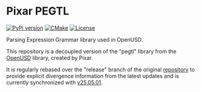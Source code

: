 # Pixar PEGTL

[![PyPi version](https://img.shields.io/pypi/v/pxr-pegtl-dev.svg?logo=pypi&label=PyPI&logoColor=gold)](https://pypi.python.org/pypi/pxr-pegtl-dev)
[![CMake](https://img.shields.io/badge/CMake-3.21...3.31-blue.svg?logo=CMake&logoColor=blue)](https://cmake.org)
[![License](https://img.shields.io/badge/License-TOST-yellow.svg)](https://github.com/untwine/pxr-pegtl/blob/main/LICENSE.txt)

Parsing Expression Grammar library used in OpenUSD.

This repository is a decoupled version of the "pegtl" library from the
[OpenUSD](https://graphics.pixar.com/usd/release/index.html) library, created
by Pixar.

It is regularly rebased over the "release" branch of the original
[repository](https://github.com/PixarAnimationStudios/OpenUSD) to provide
explicit divergence information from the latest updates and is currently
synchronized with
[v25.05.01](https://github.com/PixarAnimationStudios/OpenUSD/releases/tag/v25.05.01).
